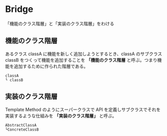# Bridge
「機能のクラス階層」と「実装のクラス階層」をわける

## 機能のクラス階層
あるクラス classA に機能を新しく追加しようとするとき、classA のサブクラス classB をつくって機能を追加することを **「機能のクラス階層** と呼ぶ。つまり機能を追加するために作られた階層である。
```
classA
└ classB
```

## 実装のクラス階層
Template Method のようにスーパークラスで API を定義しサブクラスでそれを実装するような仕組みを **「実装のクラス階層」** と呼ぶ。
```
AbstractClassA
└ConcreteClassB
```


